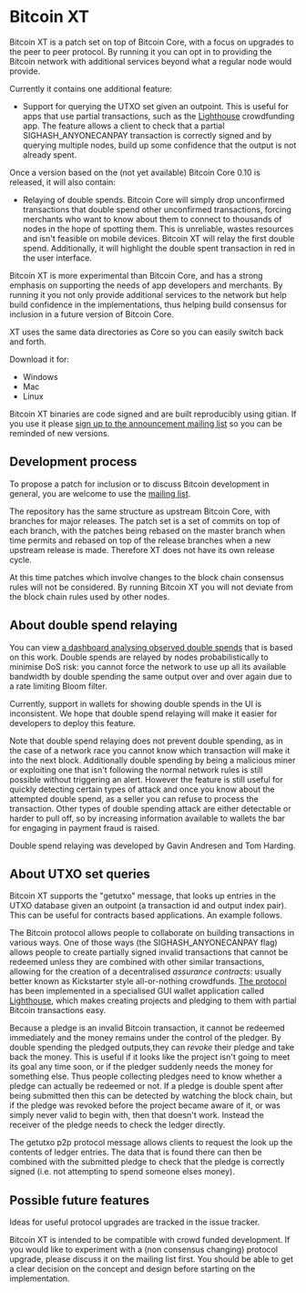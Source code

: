 Bitcoin XT
==========

Bitcoin XT is a patch set on top of Bitcoin Core, with a focus on upgrades to the peer to peer protocol. By running it you can opt in to providing the Bitcoin network with additional services beyond what a regular node would provide. 

Currently it contains one additional feature:

* Support for querying the UTXO set given an outpoint. This is useful for apps that use partial transactions, such as the [Lighthouse](https://github.com/vinumeris/lighthouse) crowdfunding app. The feature allows a client to check that a partial SIGHASH_ANYONECANPAY transaction is correctly signed and by querying multiple nodes, build up some confidence that the output is not already spent.

Once a version based on the (not yet available) Bitcoin Core 0.10 is released, it will also contain:

* Relaying of double spends. Bitcoin Core will simply drop unconfirmed transactions that double spend other unconfirmed transactions, forcing merchants who want to know about them to connect to thousands of nodes in the hope of spotting them. This is unreliable, wastes resources and isn't feasible on mobile devices. Bitcoin XT will relay the first double spend. Additionally, it will highlight the double spent transaction in red in the user interface. 

Bitcoin XT is more experimental than Bitcoin Core, and has a strong emphasis on supporting the needs of app developers and merchants. By running it you not only provide additional services to the network but help build confidence in the implementations, thus helping build consensus for inclusion in a future version of Bitcoin Core.

XT uses the same data directories as Core so you can easily switch back and forth.

Download it for:

* Windows
* Mac
* Linux

Bitcoin XT binaries are code signed and are built reproducibly using gitian. If you use it please [sign up to the announcement mailing list](https://groups.google.com/forum/#!forum/bitcoin-xt-announce) so you can be reminded of new versions.

Development process
-------------------

To propose a patch for inclusion or to discuss Bitcoin development in general, you are welcome to use the [mailing list](https://groups.google.com/forum/#!forum/bitcoin-xt/).

The repository has the same structure as upstream Bitcoin Core, with branches for major releases. The patch set is a set of commits on top of each branch, with the patches being rebased on the master branch when time permits and rebased on top of the release branches when a new upstream release is made. Therefore XT does not have its own release cycle.

At this time patches which involve changes to the block chain consensus rules will not be considered. By running Bitcoin XT you will not deviate from the block chain rules used by other nodes.

About double spend relaying
---------------------------

You can view [a dashboard analysing observed double spends](http://respends.thinlink.com/) that is based on this work. Double spends are relayed by nodes probabilistically to minimise DoS risk: you cannot force the network to use up all its available bandwidth by double spending the same output over and over again due to a rate limiting Bloom filter.

Currently, support in wallets for showing double spends in the UI is inconsistent. We hope that double spend relaying will make it easier for developers to deploy this feature. 

Note that double spend relaying does not prevent double spending, as in the case of a network race you cannot know which transaction will make it into the next block. Additionally double spending by being a malicious miner or exploiting one that isn't following the normal network rules is still possible without triggering an alert. However the feature is still useful for quickly detecting certain types of attack and once you know about the attempted double spend, as a seller you can refuse to process the transaction. Other types of double spending attack are either detectable or harder to pull off, so by increasing information available to wallets the bar for engaging in payment fraud is raised.

Double spend relaying was developed by Gavin Andresen and Tom Harding.

About UTXO set queries
----------------------

Bitcoin XT supports the "getutxo" message, that looks up entries in the UTXO database given an outpoint (a transaction id and output index pair). This can be useful for contracts based applications. An example follows.

The Bitcoin protocol allows people to collaborate on building transactions in various ways. One of those ways (the SIGHASH_ANYONECANPAY flag) allows people to create partially signed invalid transactions that cannot be redeemed unless they are combined with other similar transactions, allowing for the creation of a decentralised *assurance contracts*: usually better known as Kickstarter style all-or-nothing crowdfunds. [The protocol](https://en.bitcoin.it/wiki/Contracts#Example_3:_Assurance_contracts) has been implemented in a specialised GUI wallet application called [Lighthouse](https://www.vinumeris.com/lighthouse), which makes creating projects and pledging to them with partial Bitcoin transactions easy.

Because a pledge is an invalid Bitcoin transaction, it cannot be redeemed immediately and the money remains under the control of the pledger. By double spending the pledged outputs,they can *revoke* their pledge and take back the money. This is useful if it looks like the project isn't going to meet its goal any time soon, or if the pledger suddenly needs the money for something else. Thus people collecting pledges need to know whether a pledge can actually be redeemed or not. If a pledge is double spent after being submitted then this can be detected by watching the block chain, but if the pledge was revoked before the project became aware of it, or was simply never valid to begin with, then that doesn't work. Instead the receiver of the pledge needs to check the ledger directly.

The getutxo p2p protocol message allows clients to request the look up the contents of ledger entries. The data that is found there can then be combined with the submitted pledge to check that the pledge is correctly signed (i.e. not attempting to spend someone elses money).

Possible future features
------------------------

Ideas for useful protocol upgrades are tracked in the issue tracker.

Bitcoin XT is intended to be compatible with crowd funded development. If you would like to experiment with a (non consensus changing) protocol upgrade, please discuss it on the mailing list first. You should be able to get a clear decision on the concept and design before starting on the implementation.

